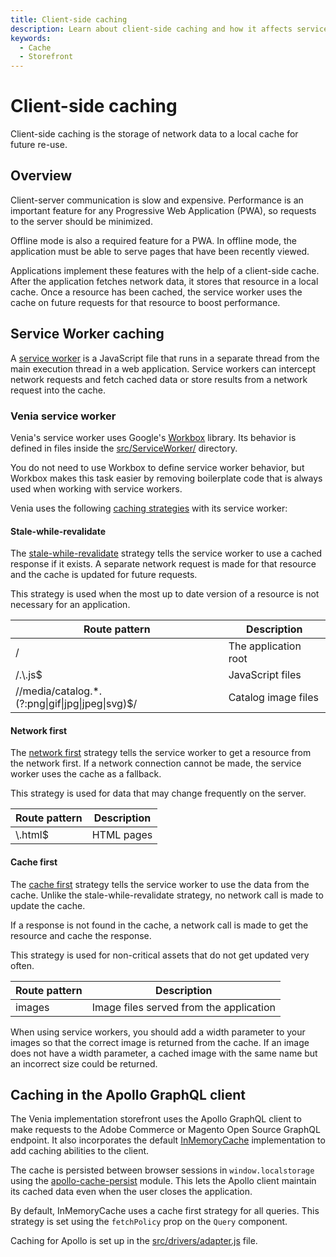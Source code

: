 ```yaml
---
title: Client-side caching
description: Learn about client-side caching and how it affects services workers in the PWA Studio framework.
keywords:
  - Cache
  - Storefront
---
```


# Client-side caching

Client-side caching is the storage of network data to a local cache for future re-use.

## Overview

Client-server communication is slow and expensive.
Performance is an important feature for any Progressive Web Application (PWA), so
requests to the server should be minimized.

Offline mode is also a required feature for a PWA.
In offline mode, the application must be able to serve pages that have been recently viewed.

Applications implement these features with the help of a client-side cache.
After the application fetches network data, it stores that resource in a local cache.
Once a resource has been cached, the service worker uses the cache on future requests for that resource to boost performance.

## Service Worker caching

A [service worker][] is a JavaScript file that runs in a separate thread from the main execution thread in a web application.
Service workers can intercept network requests and fetch cached data or store results from a network request into the cache.

[service worker]: https://developers.google.com/web/ilt/pwa/introduction-to-service-worker

### Venia service worker

Venia's service worker uses Google's [Workbox][] library.
Its behavior is defined in files inside the [src/ServiceWorker/][] directory.

[workbox]: https://developers.google.com/web/tools/workbox/
[src/serviceworker/]: https://github.com/magento/pwa-studio/blob/develop/packages/venia-concept/src/ServiceWorker/

You do not need to use Workbox to define service worker behavior, but
Workbox makes this task easier by removing boilerplate code that is always used when working with service workers.

Venia uses the following [caching strategies][] with its service worker:

[caching strategies]: https://developers.google.com/web/tools/workbox/modules/workbox-strategies

#### Stale-while-revalidate

The [stale-while-revalidate][] strategy tells the service worker to use a cached response if it exists.
A separate network request is made for that resource and the cache is updated for future requests.

[stale-while-revalidate]: https://developers.google.com/web/fundamentals/instant-and-offline/offline-cookbook/#stale-while-revalidate

This strategy is used when the most up to date version of a resource is not necessary for an application.

<!-- prettier-ignore-start -->
| Route pattern                                                       | Description          |
| ------------------------------------------------------------------- | -------------------- |
| /                                                                   | The application root |
| /.\\.js$                                                            | JavaScript files     |
| /\/media\/catalog.*\.(?:png&#124;gif&#124;jpg&#124;jpeg&#124;svg)$/ | Catalog image files  |
<!-- prettier-ignore-end -->

#### Network first

The [network first][] strategy tells the service worker to get a resource from the network first.
If a network connection cannot be made, the service worker uses the cache as a fallback.

[network first]: https://developers.google.com/web/fundamentals/instant-and-offline/offline-cookbook/#network-falling-back-to-cache

This strategy is used for data that may change frequently on the server.

| Route pattern | Description |
| ------------- | ----------- |
| \\.html$      | HTML pages  |

#### Cache first

The [cache first][] strategy tells the service worker to use the data from the cache.
Unlike the stale-while-revalidate strategy, no network call is made to update the cache.

[cache first]: https://developers.google.com/web/fundamentals/instant-and-offline/offline-cookbook/#cache-falling-back-to-network

If a response is not found in the cache, a network call is made to get the resource and cache the response.

This strategy is used for non-critical assets that do not get updated very often.

| Route pattern | Description                             |
| ------------- | --------------------------------------- |
| images        | Image files served from the application |

When using service workers, you should add a width parameter to your images so that the correct image is returned from the cache.
If an image does not have a width parameter, a cached image with the same name but an incorrect size could be returned.

## Caching in the Apollo GraphQL client

The Venia implementation storefront uses the Apollo GraphQL client to make requests to the Adobe Commerce or Magento Open Source GraphQL endpoint.
It also incorporates the default [InMemoryCache][] implementation to add caching abilities to the client.

[inmemorycache]: https://www.apollographql.com/docs/react/advanced/caching

The cache is persisted between browser sessions in `window.localstorage` using the [apollo-cache-persist][] module.
This lets the Apollo client maintain its cached data even when the user closes the application.

[apollo-cache-persist]: https://github.com/apollographql/apollo-cache-persist

By default, InMemoryCache uses a cache first strategy for all queries.
This strategy is set using the `fetchPolicy` prop on the `Query` component.

Caching for Apollo is set up in the [src/drivers/adapter.js][] file.

[src/drivers/adapter.js]: https://github.com/magento/pwa-studio/blob/master/packages/venia-ui/lib/drivers/adapter.js
